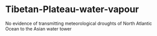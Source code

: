 # Tibetan-Plateau-water-vapour
No evidence of transmitting meteorological droughts of North Atlantic Ocean to the Asian water tower 
